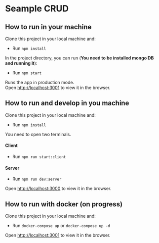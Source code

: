 # Seample CRUD

## How to run in your machine
Clone this project in your local machine and:
- Run `npm install`

In the project directory, you can run (**You need to be installed mongo DB and running it**):
- Run `npm start`

Runs the app in production mode.<br>
Open [http://localhost:3001](http://localhost:3001) to view it in the browser.

## How to run and develop in you machine
Clone this project in your local machine and:
- Run `npm install`

You need to open two terminals.<br>

#### Client
- Run `npm run start:client`

#### Server
- Run `npm run dev:server`

Open [http://localhost:3000](http://localhost:3000) to view it in the browser.


## How to run with docker (on progress)
Clone this project in your local machine and:
- Run `docker-compose up` or `docker-compose up -d`

Open [http://localhost:3001](http://localhost:3001) to view it in the browser.
